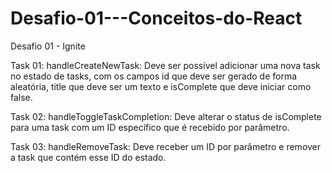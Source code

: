 # Desafio-01---Conceitos-do-React
Desafio 01 - Ignite

Task 01: handleCreateNewTask: Deve ser possível adicionar uma nova task no estado de tasks, com os campos id que deve ser gerado de forma aleatória, title que deve ser um texto e isComplete que deve iniciar como false.

Task 02: handleToggleTaskCompletion: Deve alterar o status de isComplete para uma task com um ID específico que é recebido por parâmetro. 

Task 03: handleRemoveTask: Deve receber um ID por parâmetro e remover a task que contém esse ID do estado.
